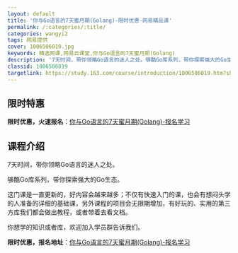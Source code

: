 ```yaml
---
layout: default
title: '你与Go语言的7天蜜月期(Golang)-限时优惠-网易精品课'
permalink: /:categories/:title/
categories: wangyi2
tags: 网易提供
cover: 1006506019.jpg
keywords: 精选网课,网易云课堂,你与Go语言的7天蜜月期(Golang)
description: '7天时间，带你领略Go语言的迷人之处。够酷Go库系列，带你探索强大的Go生态。这门课是一直更新的，好内容会越来越多；不仅'
classid: 1006506019
targetlink: https://study.163.com/course/introduction/1006506019.htm?share=1&shareId=1025206652&utm_campaign=share&utm_medium=iphoneShare&utm_source=&utm_u=1025206652
---
```


## 限时特惠

**限时优惠，火速报名**：[你与Go语言的7天蜜月期(Golang)-报名学习](https://study.163.com/course/introduction/1006506019.htm?share=1&shareId=1025206652&utm_campaign=share&utm_medium=iphoneShare&utm_source=&utm_u=1025206652)

## 课程介绍

7天时间，带你领略Go语言的迷人之处。

够酷Go库系列，带你探索强大的Go生态。

这门课是一直更新的，好内容会越来越多；不仅有快速入门的课，也会有想闷头学的人准备的详细的基础课，另外课程的项目会无限期增加，有好玩的、实用的第三方库我们都会做出教程，或者带着去看文档。

你想学的知识或者库，欢迎加入学员群告诉我们。

**限时优惠，报名地址**：[你与Go语言的7天蜜月期(Golang)-报名学习](https://study.163.com/course/introduction/1006506019.htm?share=1&shareId=1025206652&utm_campaign=share&utm_medium=iphoneShare&utm_source=&utm_u=1025206652)

